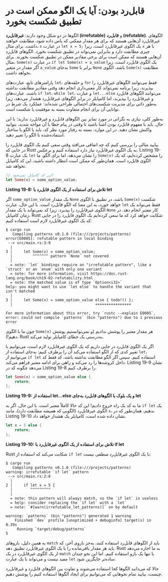 # قابل‌رد بودن: آیا یک الگو ممکن است در تطبیق شکست بخورد

الگوها در دو شکل وجود دارند: **غیرقابل‌رد (irrefutable)** و **قابل‌رد (refutable)**. الگوهای غیرقابل‌رد آن‌هایی هستند که برای هر مقدار ممکنی که پاس داده شود، مطابقت خواهند داشت. برای مثال، `x` در عبارت `let x = 5;` یک الگوی غیرقابل‌رد است، زیرا `x` با هر چیزی مطابقت دارد و بنابراین نمی‌تواند در تطبیق شکست بخورد. الگوهای قابل‌رد آن‌هایی هستند که ممکن است برای برخی مقادیر ممکن در تطبیق شکست بخورند. برای مثال، `Some(x)` در عبارت `if let Some(x) = a_value` یک الگوی قابل‌رد است، زیرا اگر مقدار در متغیر `a_value` به‌جای `Some` برابر با `None` باشد، الگوی `Some(x)` مطابقت نخواهد داشت.

پارامترهای تابع، عبارت‌های `let`، و حلقه‌های `for` فقط می‌توانند الگوهای غیرقابل‌رد را بپذیرند، زیرا برنامه نمی‌تواند کار معنی‌داری انجام دهد وقتی مقادیر مطابقت نداشته باشند. عبارت‌های `if let`، `while let`، و عبارت `let...else` می‌توانند الگوهای قابل‌رد و غیرقابل‌رد را بپذیرند، اما کامپایلر در برابر الگوهای غیرقابل‌رد هشدار می‌دهد، زیرا به‌طور ذاتی برای مدیریت شکست‌های احتمالی طراحی شده‌اند: عملکرد یک شرط در توانایی آن برای انجام متفاوت بسته به موفقیت یا شکست است.

به‌طور کلی، نیازی به نگرانی در مورد تمایز بین الگوهای قابل‌رد و غیرقابل‌رد ندارید؛ با این حال، باید با مفهوم قابل‌رد بودن آشنا باشید تا وقتی در پیام خطا با آن مواجه شدید، بتوانید واکنش نشان دهید. در این موارد، بسته به رفتار مورد نظر کد، باید یا الگو یا ساختار استفاده‌شده با الگو را تغییر دهید.

بیایید مثالی را بررسی کنیم که چه اتفاقی می‌افتد وقتی سعی کنیم یک الگوی قابل‌رد را در جایی که Rust به یک الگوی غیرقابل‌رد نیاز دارد استفاده کنیم و برعکس. Listing 19-8 یک عبارت `let` را نشان می‌دهد، اما برای الگو، ما `Some(x)` را مشخص کرده‌ایم، که یک الگوی قابل‌رد است. همان‌طور که ممکن است انتظار داشته باشید، این کد کامپایل نخواهد شد.

```rust
// این کد کامپایل نمی‌شود!
let Some(x) = some_option_value;
```

**Listing 19-8: تلاش برای استفاده از یک الگوی قابل‌رد با let**

اگر `some_option_value` یک مقدار `None` باشد، در تطبیق با الگوی `Some(x)` شکست خواهد خورد، به این معنا که الگو قابل‌رد است. با این حال، عبارت `let` فقط می‌تواند یک الگوی غیرقابل‌رد را بپذیرد، زیرا کد نمی‌تواند با یک مقدار `None` کار معتبر انجام دهد. در زمان کامپایل، Rust شکایت خواهد کرد که ما سعی کرده‌ایم یک الگوی قابل‌رد را در جایی که یک الگوی غیرقابل‌رد لازم است استفاده کنیم:

```
$ cargo run
   Compiling patterns v0.1.0 (file:///projects/patterns)
error[E0005]: refutable pattern in local binding
 --> src/main.rs:3:9
  |
3 |     let Some(x) = some_option_value;
  |         ^^^^^^^ pattern `None` not covered
  |
  = note: `let` bindings require an "irrefutable pattern", like a `struct` or an `enum` with only one variant
  = note: for more information, visit https://doc.rust-lang.org/book/ch19-02-refutability.html
  = note: the matched value is of type `Option<i32>`
help: you might want to use `let else` to handle the variant that isn't matched
  |
3 |     let Some(x) = some_option_value else { todo!() };
  |                                     ++++++++++++++++

For more information about this error, try `rustc --explain E0005`.
error: could not compile `patterns` (bin "patterns") due to 1 previous error
```

چون ما با الگوی `Some(x)` هر مقدار معتبر را پوشش ندادیم (و نمی‌توانستیم پوشش دهیم!)، Rust به‌درستی یک خطای کامپایلر تولید می‌کند.

اگر یک الگوی قابل‌رد در جایی داریم که یک الگوی غیرقابل‌رد لازم است، می‌توانیم با تغییر کدی که از الگو استفاده می‌کند آن را برطرف کنیم: به‌جای استفاده از `let`، می‌توانیم از `if let` استفاده کنیم. سپس اگر الگو مطابقت نداشته باشد، کد فقط کد داخل کروشه‌ها را رد می‌کند و راهی برای ادامه معتبر فراهم می‌کند. Listing 19-9 نشان می‌دهد چگونه کد در Listing 19-8 را برطرف کنیم.

```rust
let Some(x) = some_option_value else {
    return;
};
```

**Listing 19-9: استفاده از let...else و یک بلوک با الگوهای قابل‌رد به‌جای let**

ما به کد یک راه خروج دادیم! این کد حالا کاملاً معتبر است. با این حال، اگر به `if let` یک الگوی غیرقابل‌رد (الگویی که همیشه مطابقت دارد)، مانند `x`، بدهیم، همان‌طور که در Listing 19-10 نشان داده شده است، کامپایلر یک هشدار خواهد داد.

```rust
let x = 5 else {
    return;
};
```

**Listing 19-10: تلاش برای استفاده از یک الگوی غیرقابل‌رد با if let**

Rust شکایت می‌کند که استفاده از `if let` با یک الگوی غیرقابل‌رد منطقی نیست:

```
$ cargo run
   Compiling patterns v0.1.0 (file:///projects/patterns)
warning: irrefutable `if let` pattern
 --> src/main.rs:2:8
  |
2 |     if let x = 5 {
  |        ^^^^^^^^^
  |
  = note: this pattern will always match, so the `if let` is useless
  = help: consider replacing the `if let` with a `let`
  = note: `#[warn(irrefutable_let_patterns)]` on by default

warning: `patterns` (bin "patterns") generated 1 warning
    Finished `dev` profile [unoptimized + debuginfo] target(s) in 0.39s
     Running `target/debug/patterns`
5
```

به همین دلیل، بازوهای `match` باید از الگوهای قابل‌رد استفاده کنند، به‌جز بازوی آخر، که باید هر مقدار باقی‌مانده را با یک الگوی غیرقابل‌رد تطبیق دهد. Rust به ما اجازه می‌دهد از یک الگوی غیرقابل‌رد در یک `match` با تنها یک بازو استفاده کنیم، اما این نحو چندان مفید نیست و می‌تواند با یک عبارت `let` ساده‌تر جایگزین شود.

حالا که می‌دانید الگوها کجا استفاده می‌شوند و تفاوت بین الگوهای قابل‌رد و غیرقابل‌رد چیست، بیایید تمام نحو‌هایی که می‌توانیم برای ایجاد الگوها استفاده کنیم را پوشش دهیم.